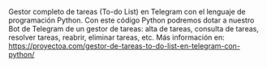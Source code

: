 Gestor completo de tareas (To-do List) en Telegram con el lenguaje de programación Python. Con este código Python podremos dotar a nuestro Bot de Telegram de un gestor de tareas: alta de tareas, consulta de tareas, resolver tareas, reabrir, eliminar tareas, etc. Más información en: https://proyectoa.com/gestor-de-tareas-to-do-list-en-telegram-con-python/
